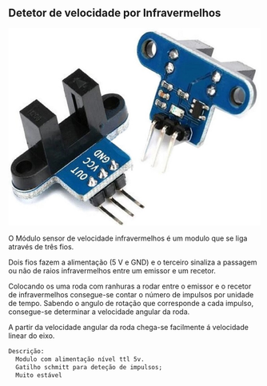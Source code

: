 ## Detetor de velocidade por Infravermelhos

![Detetor de velocidade por Infravermelhos](../imgs/Detetor%20de%20velocidade%20por%20Infravermelhos.jpg)


O Módulo sensor de velocidade infravermelhos é um modulo que se liga através de três fios.

Dois fios fazem a alimentação (5 V e GND) e o terceiro sinaliza a passagem ou não de raios infravermelhos entre um emissor e um recetor.

Colocando os uma roda com ranhuras a rodar entre o emissor e o recetor de infravermelhos consegue-se contar o número de impulsos por unidade de tempo. Sabendo o angulo de rotação que corresponde a cada impulso, consegue-se determinar a velocidade angular da roda.

A partir da velocidade angular da roda chega-se facilmente á velocidade linear do eixo.

    Descrição:
      Modulo com alimentação nível ttl 5v.
      Gatilho schmitt para deteção de impulsos;
      Muito estável
